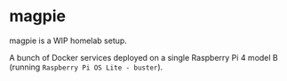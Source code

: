 # magpie

magpie is a WIP homelab setup.

A bunch of Docker services deployed on a single Raspberry Pi 4 model B
(running `Raspberry Pi OS Lite - buster`).
